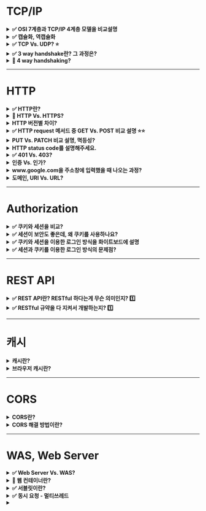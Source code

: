 # TCP/IP

<details>
    <summary><b>✅ OSI 7계층과 TCP/IP 4계층 모델을 비교설명</b></summary>

- OSI 7계층은 네트워크 통신을 표준화한 모델
- OSI 모델이 실무적으로 사용하기에는 복잡하기 때문에, 실제 인터넷은 이를 단순화한 TCP/IP 4계층을 사용

<img width="778" alt="image" src="https://github.com/haero77/Today-I-Learned/assets/65555299/da5cce3e-07c3-4ce9-a43f-d48ed7ce6c2f">

- OSI 7계층과 TCP/IP 4계층 모델에서 각 계층은 하위 계층의 기능을 이용하고, 상위 계층에게 기능을 제공 
  - 예) 응용 계층의 HTTP 프로토콜은 전송 계층의 TCP, 네트워크 계층의 IP를 이용
- 일반적으로 상위 계층은 소프트웨어로, 하위 계층은 하드 웨어로 구성.
  - 예) 물리 계층의 통신은 케이블을 이용한 전기 신호로 이루어짐.
  
</details>

<details>
    <summary><b>✅ 캡슐화, 역캡슐화</b></summary>

- 캡슐화: 전송하고자 하는 데이터에, 각 프로토콜의 정보를 헤더에 포함시켜서 하위 계층에 전달하는 것.
- 역캡슐화: 상대측에서 헤더를 역순으로 제거해가며 상위 계층으로 데이터를 전달하는 것. 최종 적으로 원본 데이터 수신 

<img width="1044" alt="image" src="https://github.com/haero77/Today-I-Learned/assets/65555299/6ca24708-8299-4f04-9b37-db60e9fe983c">


</details>

<details>
    <summary><b>✅ TCP Vs. UDP? ⭐️</b></summary>

- TCP
  - 연결형, 신뢰성 전송 프로토콜
  - 연결지향적 서비스를 하기 위해 데이터 전송 전 `3way handshaking`을 통해 두 호스트 사이에 논리적인 연결을 만든다.
  - 신뢰성 있는 서비스를 제공하기 위해 오류 제어, 흐름 제어, 혼잡 제어 등을 실행
  - 신뢰성을 보장하기 위해 헤더가 더 크고 속도가 비교적 느리다. 
  - 신뢰성이 중요한 통신인 HTTP, 파일 전송 등에 쓰인다.
- UDP
  - 비연결형 프로토콜 👉 `3way handshaking` 등 세션 수립과정이 없음
  - 빈신뢰성 프로토콜 👉 오류 제어, 흐름 제어, 혼잡 제어 제공하지 않음
  - 단순성 덕분에 적은양의 오버헤드를 갖고, 수신 여부를 확인하지 않아 속도가 더 빠르다.
  - 실시간성이 중요한 통신인 동영상 스트리밍 등에 쓰인다.
  
---

### TCP/IP

- 인터넷에서 사용되는 프로토콜 그룹을 `TCP/IP` 라고 부른다.
  - 4계층 또는 5계층으로 나뉨
    - application layer
    - transport
    - network(internet)
    - data link, physical 
- 전송 계층은 두 응용 계층 사이에서 `process-to-process` 통신을 제공
- 전송 계층은 응용 계층에서 보낸 메시지를 받아 전송 계층으로 캡슐화하여 하위 계층에 전송
  - TCP로 전송하는 패킷을 `segment`라고 한다.
  - UDP로 전송하는 패킷을 `datagram`이라고 한다. 

> 💡 패킷 = 헤더 부분 + 데이터(payload) 부분

<img width="1005" alt="image" src="https://github.com/haero77/Today-I-Learned/assets/65555299/99914dd5-40f8-4be9-94d5-886f4a631f71">

### TCP(Transmission Control Protocol)

- 연결형, 신뢰성 프로토콜
- 연결형
  - 연결지향적 서비스를 제공하기 위해, 데이터 전송 전 `3way handshaking`을 통해 세션 수립
  - 그 후 데이터를 전송하고, 데이터 전송이 끝나면 연결을 끊는다. 
  - TCP 통신은 이렇게 `connection setup` -> `data transfer` -> `connection termination` 세 단계로 나뉨
- 신뢰성 
  - 신뢰성 있는 서비스를 제공하기 위해 TCP가 **전체 스트림을 순서에 맞게, 오류 없이, 부분적 손실이나 중복 없이 전송하는 것을 보장.**
    - 오류 제어, 흐름 제어, 혼잡 제어가 이를 가능케한다.
  - 흐름 제어 
    - 데이터를 보내는 속도와 데이터를 받는 속도의 균형을 맞추는 것
  - 오류 제어
    - 훼손된 segment의 감지 및 재전송, 손실된 segment의 재전송
    - TCP헤더의 checksum, 확인-응답, 타임아웃 등을 통해 수행됨

<img width="1052" alt="image" src="https://github.com/haero77/Today-I-Learned/assets/65555299/2221311a-d1ed-4071-9080-0d8378ac6918">

### UDP

- 비연결성, 비신뢰성 프로토콜
- 비연결성
  - 논리적 연결을 성립하지 않고, datagram을 보낸다.
- 비신뢰성
  - 흐름 제어, 오류 제어, 혼잡 제어를 제공하지 않음
  - 패킷이 손실되어도 상관 없음
- 파일을 다운로드 하는 경우, 파일이 훼손되면 안 되므로 TCP
- 실시간 방송인 경우 한 프레임 정도 사라져도 인식을 못하므로 UDP

<img width="1005" alt="image" src="https://github.com/haero77/Today-I-Learned/assets/65555299/a94e774a-2f00-4da4-851b-3bdacbfea371">

- 세션 수립 과정 없다.
- 패킷 순서 보장하지 않음

### UDP(User Datagram Protocol)

</details>

<details>
    <summary><b>✅ 3 way handshake란? 그 과정은?</b></summary>

> - 3-way handshake란 TCP/IP 프로토콜로 통신하기 전 정확한 데이터 전송을 위해 상대방 호스트와 세션을 수립하는 과정.(=TCP 연결 초기화)
> - 과정
>   1. 클라이언트가 서버에게 접속을 요청하는 `SYN(싱크)` 패킷을 보냄
>   2. 서버는 요청을 수락하는 ACK 패킷을 포함하여 `SYN + ACK` 패킷을 클라이언트로 전송
>   3. 클라이언트가 이것을 수신한 후, 다시 `ACK` 패킷을 서버에 발송하면 연결이 이루어지고, 이로써 데이터를 주고받을 수 있게 됨.
> 
---  

- `HTTP 1.1`과 `2.0` 버전 모두 TCP 프로토콜을 이용 
  - 👉 우리가 네이버에 접속할 때마다 네이버의 서버와 나의 서버가 3 way handshake를 하게 된다.

### 3-way handshaking

<img width="773" alt="image" src="https://github.com/haero77/Today-I-Learned/assets/65555299/b8305312-12b1-4ff9-9659-00d0e914c24f">

TCP 통신은 3단계 과정을 거친다.

1. Connection Setup (TCP 연결 초기화) 👉 `3-way handshaking` 이용
   - 우리가 공부한 `3-way handshaking`이 Connection Setup 과정인 것 
2. Data Transfer (데이터 전송)
3. Connection Termination (TCP 연결 종료) 👉 `4-way handshaking` 이용

</details>

<details>
    <summary><b>🔼 4 way handshaking?</b></summary>

> - TCP 연결 시 3 way handshaking을 이용하여 Connection Setup을 하고,  
> - Connection Termination시에는 4 way handshaking을 이용.

---

### 4-way handshaking

<img width="859" alt="image" src="https://github.com/haero77/Today-I-Learned/assets/65555299/063a08c7-3b02-4f7d-bf83-37acc1b2714d">

`TCP Connection Termination`은 양방향으로 2개의 연결이 독립적으로 닫히기 때문에 `4-way handshaking`을 사용한다.


</details>


---

# HTTP

<details>
    <summary><b>✅ HTTP란?</b></summary>

> - `HyperText Transfer Protocol`의 약자로, 클라이언트-서버 모델을 따르면서 request-response 구조로 웹 상에서 정보를 주고받을 수 있는 프로토콜
> - TCP/IP 기반으로 동작하며, 가장 큰 특징은 `Connectionless`와 `Stateless`

- 웹상에서 정보를 전송하기 위한 프로토콜로써, HTML과 같은 문서를 전송하는 것에 사용
- 클라이언트가 HTTP request를 서버에 보내면 서버는 HTTP response를 클라이언트에 보내는 구조

### Request, Response message 구조

<img width="991" alt="image" src="https://github.com/haero77/Today-I-Learned/assets/65555299/7a3cef85-befa-487a-9c18-0804bb46e9bd">

- request message
  - start line(method, path, HTTP version)
  - headers
    - host, accept-language 등
  - body
- response message
  - status line(HTTP version, status code, status message)
  - headers
    - 날짜, 서버 정보 등
  - body


### Connectionless, Stateless

- `Connectionless`
  - 서버에 연결 후 요청에 응답을 받으면 연결을 끊어버리는 특성
  - 이 특성으로 인해 많은 사람이 웹을 사용하더라도 실제 동시 접속을 최소화 👉 더 많은 요청을 처리 가능  
- `Stateless`
  - Connectionsless로 연결을 끊었기 때문에, 클라이언트의 이전 상태(로그인 유무 등)을 알 수 없는 특성
  - 정보를 유지할 수 없는 Connectionless, Stateless 특성을 가진 HTTP의 단점을 보완하고자 `Cookie`, `Session`, `JWT`등이 도입됨

</details>

<details>
    <summary><b>🔼 HTTP Vs. HTTPS?</b></summary>

> - HTTP는 정보를 text형태로 주고받기 때문에, 중간에 인터셉트될 경우 데이터 유출될 수 있음
> - HTTP에 암호화를 추가한 프로토콜이 `HTTPS`



</details>

<details>
    <summary><b>HTTP 버전별 차이?</b></summary>
</details>

<details>
    <summary><b>✅ HTTP request 메서드 중 GET Vs. POST 비교 설명 ⭐️⭐️</b></summary>

> - GET은 클라이언트가 서버에게 `리소스`를 요청할 때 사용하는 메서드고, POST는 서버에게 데이터 처리(주로 생성)를 요청할 때 사용하는 메서드.
> - GET 요청의 경우 필요한 정보를 특정하기 위해 URL뒤에 Query String을 추가하여 정보를 조회하고, POST의 경우 전달할 데이터를 Body 부분에 포함하여 통신 
> - GET 요청의 경우 URL뒤의 Query String 까지 포함해서 브라우저 히스토리에 남고, 캐시가 가능하지만 POST의 경우 히스토리에 남지 않고 캐시도 불가능

- 쿼리 스트링: 물음표 뒤에 키와 밸류

</details>


<details>
    <summary><b>PUT Vs. PATCH 비교 설명, 멱등성?</b></summary>

> - PUT과 PATCH 메소드 모두 서버의 리소스를 업데이트하는 메소드
> - PUT의 경우 모든 리소스를 수정, 대체하고 PATCH 경우 리소스 일부만 수정

- PUT: 리소스를 아예 대체한다. 이 때 해당 리소스가 없으면 생성
- PATCH: 리소스의 일부분을 수정

</details>

<details>
    <summary><b>HTTP status code를 설명해주세요.</b></summary>

> - 클라이언트가 보낸 HTTP 요청에 대한 서버의 응답 코드
> - 상태 코드를 통해 요청의 성공/실패 여부를 판단할 수 있다.
> - 100번대부터 500번대까지 총 5개의 클래스로 구분되어 HTTP 요청에 대한 상태를 알려준다

### Status Code

- 1xx (정보)
  - 요청을 받았으며 작업을 계속한다.
- 2xx (성공)
  - 클라이언특 요청한 동작을 성공적으로 수신하여 이해했고, 성공적으로 처리했다. 
- 3xx (리다이렉션)
  - 요청을 완료하기 위해 추가 작업 조치가 필요하다.
- 4xx (클라이언트 오류)
  - 클라이언트의 요청에 문제가 있다.
- 5xx (서버 오류)
  - 서버가 유효한 요청의 수행을 실패했다.

### 자주 등장하는 HTTP 응답 코드

- 200 OK
  - 요청이 성공함
  - 예) 잔액 조회 성공
- 201 Created
  - 리소스 생성 성공
  - 예) 게시글 작성 성공, 회원가입 성공
- 400 Bad Request
  - 데이터의 형식이 올바르지 않는 등 서버가 요청을 이해할 수 없음
  - 예) 올바르지 않은 형식의 데이터 입력
- 401 Unauthorized
  - **인증되지 않은 상태에서 인증이 필요한 리소스에 접근**
  - 예) 로그인 전에 사용자 정보 요청
- 403 Forbidden
  - **인증된 상태에서 권한이 없는 리소스에 접근**
  - 예) 일반 유저가 관리자 메뉴 접근 등
- 404 Not Found
  - 요청한 route가 없음. 찾는 리소스가 없음
  - 예) 존재하지 않는 URL(route)에 요청 
- 500 Bad Gateway 
  - 서버에서 예상하지 못한 에러 발생
  - 예) 예외처리를 하지 않은 오류가 발생

</details>

<details>
    <summary><b>✅ 401 Vs. 403?</b></summary>

> - 두 상태코드 모두 400번대로 클라이언트의 요청에 문제가 있음을 나타냄
> - `401`은 인증이 되지 않은 상태에서, 인증이 필요한 리소스에 접근함 
>   - 예) 로그인 전에 사용자 정보 요청
> - `403`은 인증은 되었으나, 권한이 없는 페이지에 접근
>   - 예) 일반 유저가 관리자 메뉴에 접근하는 경우

</details>

<details>
    <summary><b>인증 Vs. 인가?</b></summary>
</details>

<details>
    <summary><b>www.google.com을 주소창에 입력했을 때 나오는 과정?</b></summary>

> 1. 사용자가 브라우저에 URL을 입력
> 2. 브라우저는 DNS를 통해 서버의 IP주소를 찾는다.
> 3. client에서 HTTP request 메시지 생성 ➡️ TCP/IP 패킷 생성 ➡️ 서버로 전송
> 4. 서버에서 HTTP request에 대한 HTTP response 메시지 생성 ➡️ TCP/IP 패킷 생성 ➡️ 클라이언트로 전송
> 5. 도착한 HTTP response message는 웹 브라우저에 의해 출력(렌더링)

<img width="1026" alt="image" src="https://github.com/haero77/Today-I-Learned/assets/65555299/2550e81c-3ee4-4e6e-8a1e-bd1a94760e9f">

1. 유저가 브라우저에서 www.google.com(URL)을 입력을 하면 HTTP request message를 생성합니다.
2. IP주소를 알아야 전송을 할 수 있으므로, DNS lookup을 통해 해당 domain의 server IP주소를 알아냅니다.
3. 반환된 IP주소(구글의 server IP)로 HTTP 요청 메시지(request message) 전송 요청을 합니다.
   1. 생성된 HTTP 요청 메시지를 TCP/IP층에 전달합니다.
   2. HTTP 요청 메시지에 헤더를 추가해서 TCP/IP 패킷을 생성합니다.
4. 해당 패킷은 전기신호로 랜선을 통해 네트워크로 전송되고, 목적지 IP에 도달합니다.
5. 구글 server에 도착한 패킷은 unpacking을 통해 message를 복원하고 server의 process로 보냅니다.
6. server의 process는 HTTP 요청 메시지에 대한 response data를 가지고 HTTP 응답 메시지(response message)를 생성 합니다.
7. HTTP 응답 메시지를 전달 받은 방식 그대로 client IP로 전송을 합니다.
8. HTTP response 메시지에 담긴 데이터를 토대로 웹브라우저에서 HTML 렌더링을 하여 모니터에 검색창이 보여집니다.

</details>

<details>
    <summary><b>도메인, URI Vs. URL?</b></summary>
</details>

---

# Authorization

<details>
    <summary><b>✅ 쿠키와 세션을 비교?</b></summary>

> - 쿠키와 세션은 HTTP의 `Connectionless`, `Stateless` 특징 때문에 사용
> - 쿠키와 세션을 통해 사용자 데이터를 저장함으로써, 아이디 비밀번호 저장이나, '더 이상 이 창을 표시하지 않음' 이라는 팝업창 등 편의 기능을 제공할 수 있다.
> - 쿠키는 클라이언트(브라우저) 로컬에 `key-value` 쌍으로 저장되는 데이터 파일. 
>   - 유효시간 내 브라우저가 종료되어도 계속 유지
> - 세션 역시 기본적으로 쿠키를 이용하여 구현
>   - 세션은 브라우저가 종료될 때 또는 서버에서 해당 세션을 삭제할 수 있기 때문에, 쿠키보다 보안성이 좋음
>   - 서버에 데이터를 저장함으로, 서버 데이터 용량 한도 내에서는 제한 없이 데이터를 저장 가능하지만 서버의 부하가 커진다는 단점이 있습니다.

### 쿠키

- 쿠키의 생성과 저장은 구현에 따라 다르지만 원리는 동일 

<img width="756" alt="image" src="https://github.com/haero77/Today-I-Learned/assets/65555299/f908bd12-c7d6-4be3-8cd3-440e3ed9b21e">

1. 서버가 클라이언트로부터 요청 받았을 때, 클라이언트 정보를 바탕으로 쿠키를 구성하고, response header에 쿠키를 담아 응답
2. 클라이언트가 응답 받으면, 브라우저는 쿠키를 `쿠키 스토리지`에 저장
3. 이후 클라이언트 요청시 Request Header에 쿠키를 포함하여 서버에 요청 전송
4. 서버는 쿠키 정보를 참조하여 응답 
   - 쿠키를 통해 '더 이상 체크 안 함을 눌렀었구나'등을 알 수 있음

## 세션

<img width="1047" alt="image" src="https://github.com/haero77/Today-I-Learned/assets/65555299/de5d61a0-1132-4a01-8ffd-7594ac9ee848">

- 기본적으로 쿠키를 이용하여 구현
- 클라이언트를 구분하기 위해 각 클라이언트마다 `session ID`를 부여
- 클라이언트는 session ID를 쿠키에 저장
- 사용자 정보를 클라이언트에게 저장하는 쿠키와 달리, 세션은 서버에서 `session ID`와 `클라이언트 정보` 저장하여 관리
- 세션은 유효시간을 두어 일정시간 응답이 없으면 끊을 수 있고, 브라우저가 종료될때까지만 인증상태 유지
- 사용자 정보를 서버에 두기 때문에 쿠키보다 보안은 좋지만 서버 자원을 차지하기 때문에 서버에 과부하를 줄 수 있고 성능 저하의 요인이 될 수 있음

### 세션 쿠키

- 세션 쿠키는 브라우저가 종료되면 자동으로 삭제되는 휘발성 쿠키
- 이 때 저장된 세션 ID도 삭제되기 때문에, 클라이언트가 서버에 다음 요청을 보낼 때 이전의 세션 ID를 참조할 수 없게 된다.
- 하지만 서버에 저장된 세션 데이터는 즉시 삭제되지 않는다. 
  - 대신 서버는 일정 시간이 지나면서 세션 데이터를 만료시키고 삭제하는데, 이 시간을 '세션 타임아웃'이라고 부릅니다. 
  - 세션 타임아웃은 서버 설정에 따라 다릅니다. 
  - 세션 타임아웃이 되면 서버는 해당 세션 데이터를 삭제하고, 새로운 요청에 대해서는 새로운 세션을 생성합니다.
- 따라서 브라우저 종료 시점에는 클라이언트에 저장된 세션 ID가 삭제되지만, 서버에 저장된 세션은 일정 시간 동안 유지됩니다. 이 기간이 지난 후에는 서버가 세션 데이터를 삭제하여 서버의 메모리를 확보하게 됩니다.



</details>

<details>
    <summary><b>✅ 세션이 보안도 좋은데, 왜 쿠키를 사용하나요?</b></summary>

> - 세션은 **서버의 자원**을 사용하기 때문에 **서버가 느려질 수 있고**, 서버 자원이 부족할 수 있음.
> - 따라서 쿠키를 사용하면 서버 자원의 낭비를 방지하여 웹 사이트 속도를 향상 시킬 수 있다. 

- 쿠키 사용 예
  - 쇼핑몰의 장바구니 기능
  - 로그인 시 아이디, 비밀번호 저장
  - 팝업에서 '더 이상 이 창을 보지 않음' 체크

</details>

<details>
    <summary><b>✅ 쿠키와 세션을 이용한 로그인 방식을 화이트보드에 설명 </b></summary>

### 인증, 인가

- 인증(authentication)
  - 사용자가 **누구인지** 확인하는 절차
  - 예) 회원가입, 로그인 
- 인가(authorization)
  - 사용자가 요청하는 것에 대해 **권한이 있는지** 확인하는 절차

### 세션을 이용한 인증, 인가 절차

<img width="1086" alt="image" src="https://github.com/haero77/Today-I-Learned/assets/65555299/2609f653-f4e5-4c4b-8743-e7cf0af60df6">

1. 클라이언트가 로그인 요청을 하면, 서버는 회원 DB를 대조하여 인증을 한다.(authentication)
2. 회원 정보를 서버의 세션 스토리지에 생성하고, `Session ID`를 발급
3. HTTP Response Header Cookie에 `Session ID`를 담아 응답
4. 클라이언트는 `Session ID`를 쿠키 스토리지에 저장. 
   - 이후 요청 마다 Request Header 쿠키에 Session ID를 담아서 요청 전송.
5. 서버에서는 쿠키에 담겨져서 온 `Session ID`에 해당하는 회원 정보를 세션 스토리지에서 가져온다. (authorization) 
6. 응답 메시지에 회원 정보를 기반으로 처리된 데이터를 담아 클라이언트에 응답.

</details>

<details><summary><b>✅ 세션과 쿠키를 이용한 로그인 방식의 문제점?</b></summary>

### 세션과 쿠키를 이용한 로그인 방식의 문제점

- Request/Response Header Cookie에 `Session ID`가 노출되므로, 이를 이용하여 서버에 요청 보내면 서버 입장에서는 구별해낼 수 가 없음.
- 👉 `HTTPS`를 사용하거나, 서버에서 Session을 짧은 주기로 만료시간을 설정.
- 세션과 쿠키를 이용한 로그인 방식은 `Load Balancing` 및 `서버 효율성 관리 및 확장이 어려워질 수 있다`는 단점이 있음.
  - 여러 대의 서버를 사용하는 시스템의 경우, 유저 로그인 시 해당 유저는 처음 로그인했던 서버로만 요청을 보내야하기 때문.


</details>

---

# REST API

<details>
    <summary><b>✅ REST API란? RESTful 하다는게 무슨 의미인지? 1️⃣</b></summary>

> - REST API는 REST 아키텍처 스타일을 따르는 API.
    >   - URI를 이용하여 사용할 자원을 지정하고, HTTP 메서드를 이용하여 자원의 접근 방식을 지정함으로써 요청 형식만으로 어떤 요청인지 추론이 가능 👉 협업을 가능케함
> - REST란 HTTP URI를 이용하여 사용할 자원을 지정하고, HTTP 메서드를 이용하여 자원의 접근 방식을 지정하는 소프트웨어 아키텍쳐
> - REST 원칙을 전부 지키기는 어려우므로 RESTful API를 사용.
> - RESTful API를 사용하여 구현한 웹 애플리케이션을 RESTful 웹 서비스라고 함.

### API(Application Programming Interface)

- 소프트웨어가 다른 소프트웨어로부터 지정된 형식으로 요청, 명령을 받을 수 있는 수단
- 다른 소프트웨어 시스템과 통신하기 위해 따라야하는 규칙들을 정의한 것
  - 예를 들어 회원 리소스를 얻고 싶을 때는 어떤 URL을 써야하고, 어떤 데이터가 응답되는지 등을 정의
- 클라이언트와 웹 리소스 사이의 게이트웨이


---

- [RESTful API란 ? - 이동규(씨유)님](https://brainbackdoor.tistory.com/53)
- [[Network] REST란? REST API란? RESTful이란?](https://gmlwjd9405.github.io/2018/09/21/rest-and-restful.html)
- [RESTful API란 무엇인가요? - AWS](https://aws.amazon.com/ko/what-is/restful-api/)
- [REST API 제대로 알고 사용하기 - NHN](https://meetup.nhncloud.com/posts/92)
- [What is a REST API? - Red Hat](https://www.redhat.com/en/topics/api/what-is-a-rest-api)
- [REST API 란 무엇입니까? - IBM](https://www.youtube.com/watch?v=lsMQRaeKNDk)
- [REST API가 뭔가요? - 얄코](https://www.youtube.com/watch?v=iOueE9AXDQQ)
- [면접 단골 질문! API, REST API가 뭔가요? (개발 필수지식)](https://www.youtube.com/watch?v=C7yhysF_wAg)

- [[10분 테코톡] 정의 REST API](https://www.youtube.com/watch?v=Nxi8Ur89Akw)
- [It is okay to use POST - Roy T. Fielding(REST 창시자)](https://roy.gbiv.com/untangled/2009/it-is-okay-to-use-post)

</details>

<details>
    <summary><b>✅ RESTful 규약을 다 지켜서 개발하는지? 1️⃣</b></summary>

> - 그렇지 않다.
> - Uniform Interface `HATEOS` 등을
> - 따라서 엄밀한 의미이 REST의 장점을 계승하는 RESTful API를 사
>

- HATEOS: 하이퍼링크를 통해 리소스의 상태를 전이할 수 있어야함
  - 예: Location 등에 접근 가능한 URI를 제공.

</details>

---

# 캐시

<details>
    <summary><b>캐시란?</b></summary>

- 웹 캐시는 자주 쓰이는 문서의 사본을 자동으로 보관하는 HTTP 장치
- 웹 요청이 캐시에 도착했을 때, 캐시된 로컬 사본이 존재한다면, 그 문서는 원 서버가 아니라 그 캐시로부터 제공
- 장점
  - 불필요한 데이터 전송을 줄여서, 네트워크 요금으로 인한 비용을 줄여 준다.
  - 원 서버에 대한 요청을 줄여준다. 서버는 부하를 줄일 수 있으며 더 빨리 응답할 수 있게 된다.
- 단점
  - 

---

- https://brainbackdoor.tistory.com/53 

</details>

<details>
    <summary><b>브라우저 캐시란?</b></summary>
</details>


---

# CORS

<details>
    <summary><b>CORS란?</b></summary>
</details>

<details>
    <summary><b>CORS 해결 방법이란?</b></summary>
</details>

--- 

# WAS, Web Server

<details>
    <summary><b>✅ Web Server Vs. WAS?</b></summary>

- Web Server
  - 클라이언트의 요청(Request)을 받아 `정적인 컨텐츠(HTML, CSS, JS)`를 응답(Response)하는 서버
  - HTTP 기반으로 동
  - 예) Apache, Nginx
- WAS(Web Application Server)
  - 클라이언트의 요청을 받아 DB 조회 또는 어떤 로직을 처리해야하는 `동적인 컨텐츠`를 응답하는 서버 
  - 웹 서버 기능 포함(정적 리소스 제공 가능)
  - 예) Tomcat

- 차이점?
  - 어떤 타입의 컨텐츠(정적, 동적)를 제공하느냐
  - 웹서버와 WAS는 각각 독립적으로 존재가능
  - 대부분의 WAS는 정적인 컨텐츠를 제공해주고 있기 때문에, 웹 서버 없이 WAS 만 존재할 수 있다.
  - 즉, WAS는 웹 서버를 포함하는 개념이라고 할 수 있다.

### 웹 서버를 사용하는 이유?

- WAS의 부담을 줄이기 위해서

  ![image](https://github.com/haero77/Today-I-Learned/assets/65555299/4a449898-037f-4300-8d82-b28629d5bc21)
  - WAS 이전에 웹 서버를 배치하고 웹 서버는 정적인 문서만 처리하도록 함.
  - WAS는 애플리케이션 로직만 수행하도록 기능 분배

- WAS의 환경 설정 파일을 외부에 노출시키지 않도록 하기 위해서

> 우리가 웹 어플리케이션을 개발할 때 사용하는 Apache Tomcat 은 WAS(Tomcat)가 웹 서버(Apache) 기능을 포함하고 있기 때문에 Apache Tomcat 이라고 부르기도 하고, 실제로 WAS 앞에 웹 서버를 두어서 Apache Tomcat 이라고 부르기도 한다.


### Ref.

- https://doozi316.github.io/web/2020/09/13/WEB26/


</details>

<details><summary><b>🔼 웹 컨테이너란?</b></summary>

- 웹 컨테이너는 Java 서블렛과 상호작용하는 WAS의 구성요소이다.
- 서블릿의 생명주기를 관리한다
- 쉽게 말해 WAS 내부에서 개발자 대신 서블릿을 관리하는 녀석

</details>

<details><summary><b>✅ 서블릿이란?</b></summary>

<img width="880" alt="image" src="https://github.com/haero77/Today-I-Learned/assets/65555299/315a8725-67e5-403d-8eed-6114488c9609">

- WAS에서는 중요한 비즈니스로직만 처리하고 싶은데, HTTP 메시지 파싱 등 불필요한 작업이 많음.
- 비즈니스 로직을 제외한 일을 함 
  - HTTP Request Message 파싱
  - HTTP Response Message 생성  


</details>


<details><summary><b>✅ 동시 요청 - 멀티쓰레드</b></summary>

<img width="1283" alt="image" src="https://github.com/haero77/Today-I-Learned/assets/65555299/0a547b7c-d024-4877-8720-6c26ec0bfb00">

- 쓰레드가 서블릿을 실행해서 요청을 처리함
- 요청이 올 때마다 쓰레드를 할당해서 요청을 처리하고, 처리가 끝나면 쓰레드를 쓰레들 풀에 반납
- 쓰레드 풀이 있어서, 여러 클라이언트의 요청을 처리 가능
  - 톰캣은 일반적으로 200개
- 쓰레드 풀의 쓰레드가 모두 사용 중이면, 요청을 거절하거나 대기하게 할 수 있음.
- 개발자는 편하게 싱글 쓰레드로 사용하는 것처럼 개발 가능
  - **멀티 쓰레드 환경이므로 싱글톤 객체(서블릿, 스프링 빈)은 주의해서 사용**

</details>

<details><summary><b></b></summary></details>